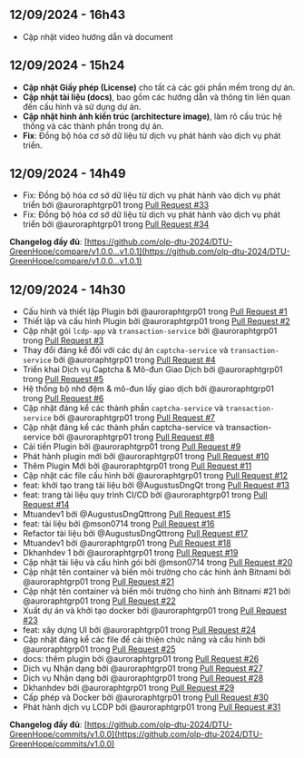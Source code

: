## 12/09/2024 - 16h43
* Cập nhật video hướng dẫn và document

## 12/09/2024 - 15h24
* **Cập nhật Giấy phép (License)** cho tất cả các gói phần mềm trong dự án.
* **Cập nhật tài liệu (docs)**, bao gồm các hướng dẫn và thông tin liên quan đến cấu hình và sử dụng dự án.
* **Cập nhật hình ảnh kiến trúc (architecture image)**, làm rõ cấu trúc hệ thống và các thành phần trong dự án.
* **Fix**: Đồng bộ hóa cơ sở dữ liệu từ dịch vụ phát hành vào dịch vụ phát triển.

## 12/09/2024 - 14h49
* Fix: Đồng bộ hóa cơ sở dữ liệu từ dịch vụ phát hành vào dịch vụ phát triển bởi @auroraphtgrp01 trong [Pull Request #33](https://github.com/olp-dtu-2024/DTU-GreenHope/pull/33)
* Fix: Đồng bộ hóa cơ sở dữ liệu từ dịch vụ phát hành vào dịch vụ phát triển bởi @auroraphtgrp01 trong [Pull Request #34](https://github.com/olp-dtu-2024/DTU-GreenHope/pull/34)

**Changelog đầy đủ**: [https://github.com/olp-dtu-2024/DTU-GreenHope/compare/v1.0.0...v1.0.1](https://github.com/olp-dtu-2024/DTU-GreenHope/compare/v1.0.0...v1.0.1)

## 12/09/2024 - 14h30
* Cấu hình và thiết lập Plugin bởi @auroraphtgrp01 trong [Pull Request #1](https://github.com/olp-dtu-2024/DTU-GreenHope/pull/1)
* Thiết lập và cấu hình Plugin bởi @auroraphtgrp01 trong [Pull Request #2](https://github.com/olp-dtu-2024/DTU-GreenHope/pull/2)
* Cập nhật gói `lcdp-app` và `transaction-service` bởi @auroraphtgrp01 trong [Pull Request #3](https://github.com/olp-dtu-2024/DTU-GreenHope/pull/3)
* Thay đổi đáng kể đối với các dự án `captcha-service` và `transaction-service` bởi @auroraphtgrp01 trong [Pull Request #4](https://github.com/olp-dtu-2024/DTU-GreenHope/pull/4)
* Triển khai Dịch vụ Captcha & Mô-đun Giao Dịch bởi @auroraphtgrp01 trong [Pull Request #5](https://github.com/olp-dtu-2024/DTU-GreenHope/pull/5)
* Hệ thống bộ nhớ đệm & mô-đun lấy giao dịch bởi @auroraphtgrp01 trong [Pull Request #6](https://github.com/olp-dtu-2024/DTU-GreenHope/pull/6)
* Cập nhật đáng kể các thành phần `captcha-service` và `transaction-service` bởi @auroraphtgrp01 trong [Pull Request #7](https://github.com/olp-dtu-2024/DTU-GreenHope/pull/7)
* Cập nhật đáng kể các thành phần captcha-service và transaction-service bởi @auroraphtgrp01 trong [Pull Request #8](https://github.com/olp-dtu-2024/DTU-GreenHope/pull/8)
* Cải tiến Plugin bởi @auroraphtgrp01 trong [Pull Request #9](https://github.com/olp-dtu-2024/DTU-GreenHope/pull/9)
* Phát hành plugin mới bởi @auroraphtgrp01 trong [Pull Request #10](https://github.com/olp-dtu-2024/DTU-GreenHope/pull/10)
* Thêm Plugin Mới bởi @auroraphtgrp01 trong [Pull Request #11](https://github.com/olp-dtu-2024/DTU-GreenHope/pull/11)
* Cập nhật các file cấu hình bởi @auroraphtgrp01 trong [Pull Request #12](https://github.com/olp-dtu-2024/DTU-GreenHope/pull/12)
* feat: khởi tạo trang tài liệu bởi @AugustusDngQt trong [Pull Request #13](https://github.com/olp-dtu-2024/DTU-GreenHope/pull/13)
* feat: trang tài liệu quy trình CI/CD bởi @auroraphtgrp01 trong [Pull Request #14](https://github.com/olp-dtu-2024/DTU-GreenHope/pull/14)
* Mtuandev1 bởi @AugustusDngQttrong [Pull Request #15](https://github.com/olp-dtu-2024/DTU-GreenHope/pull/15)
* feat: tài liệu bởi @mson0714 trong [Pull Request #16](https://github.com/olp-dtu-2024/DTU-GreenHope/pull/16)
* Refactor tài liệu bởi @AugustusDngQttrong [Pull Request #17](https://github.com/olp-dtu-2024/DTU-GreenHope/pull/17)
* Mtuandev1 bởi @auroraphtgrp01 trong [Pull Request #18](https://github.com/olp-dtu-2024/DTU-GreenHope/pull/18)
* Dkhanhdev 1 bởi @auroraphtgrp01 trong [Pull Request #19](https://github.com/olp-dtu-2024/DTU-GreenHope/pull/19)
* Cập nhật tài liệu và cấu hình gói bởi @mson0714 trong [Pull Request #20](https://github.com/olp-dtu-2024/DTU-GreenHope/pull/20)
* Cập nhật tên container và biến môi trường cho các hình ảnh Bitnami bởi @auroraphtgrp01 trong [Pull Request #21](https://github.com/olp-dtu-2024/DTU-GreenHope/pull/21)
* Cập nhật tên container và biến môi trường cho hình ảnh Bitnami #21 bởi @auroraphtgrp01 trong [Pull Request #22](https://github.com/olp-dtu-2024/DTU-GreenHope/pull/22)
* Xuất dự án và khởi tạo docker bởi @auroraphtgrp01 trong [Pull Request #23](https://github.com/olp-dtu-2024/DTU-GreenHope/pull/23)
* feat: xây dựng UI bởi @auroraphtgrp01 trong [Pull Request #24](https://github.com/olp-dtu-2024/DTU-GreenHope/pull/24)
* Cập nhật đáng kể các file để cải thiện chức năng và cấu hình bởi @auroraphtgrp01 trong [Pull Request #25](https://github.com/olp-dtu-2024/DTU-GreenHope/pull/25)
* docs: thêm plugin bởi @auroraphtgrp01 trong [Pull Request #26](https://github.com/olp-dtu-2024/DTU-GreenHope/pull/26)
* Dịch vụ Nhận dạng bởi @auroraphtgrp01 trong [Pull Request #27](https://github.com/olp-dtu-2024/DTU-GreenHope/pull/27)
* Dịch vụ Nhận dạng bởi @auroraphtgrp01 trong [Pull Request #28](https://github.com/olp-dtu-2024/DTU-GreenHope/pull/28)
* Dkhanhdev bởi @auroraphtgrp01 trong [Pull Request #29](https://github.com/olp-dtu-2024/DTU-GreenHope/pull/29)
* Cấp phép và Docker bởi @auroraphtgrp01 trong [Pull Request #30](https://github.com/olp-dtu-2024/DTU-GreenHope/pull/30)
* Phát hành dịch vụ LCDP bởi @auroraphtgrp01 trong [Pull Request #31](https://github.com/olp-dtu-2024/DTU-GreenHope/pull/31)

**Changelog đầy đủ**: [https://github.com/olp-dtu-2024/DTU-GreenHope/commits/v1.0.0](https://github.com/olp-dtu-2024/DTU-GreenHope/commits/v1.0.0)
